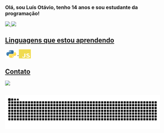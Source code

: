 ### Olá, sou Luís Otávio, tenho 14 anos e sou estudante da programação!
 <div>
  <a href="https://github.com/Luis-Otavio-Araujo">
  <img height="180em" src="https://github-readme-stats.vercel.app/api?username=Luis-Otavio-Araujo&show_icons=true&theme=gotham&include_all_commits=true&count_private=true"/>
  <img height="180em" src="https://github-readme-stats.vercel.app/api/top-langs/?username=Luis-Otavio-Araujo&layout=compact&langs_count=7&theme=gotham"/>

## 
## Linguagens que estou aprendendo

</div>
  
  <img align="center" alt="Luis-Python" height="30" width="40" src="https://raw.githubusercontent.com/devicons/devicon/master/icons/python/python-original.svg">

  <img align="center" alt="Luis-Js" height="30" width="40" src="https://raw.githubusercontent.com/devicons/devicon/master/icons/javascript/javascript-plain.svg">

##



<div>

  ## Contato

  <a href = "mailto:faraujoluisotavio7@gmail.com"><img src="https://img.shields.io/badge/-Gmail-%23333?style=for-the-badge&logo=gmail&logoColor=white" target="_blank"></a>
  
  ##

  ![Snake animation](https://github.com/Luis-Otavio-Araujo/Luis-Otavio-Araujo/blob/output/github-contribution-grid-snake.svg)

</div>